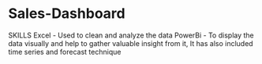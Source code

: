 # Sales-Dashboard
SKILLS 
Excel - Used to clean and analyze the data
PowerBi - To display the data visually and help to gather valuable insight from it, It has also included time series and forecast technique




